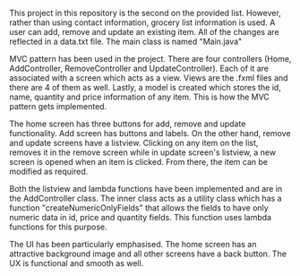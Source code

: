 This project in this repository is the second on the provided list. However, rather than using contact information, grocery list information is used. A user can add, remove and update an existing item. All of the changes are reflected in a data.txt file. The main class is named "Main.java"

MVC pattern has been used in the project. There are four controllers (Home, AddController, RemoveController and UpdateController). Each of it are associated with a screen which acts as a view. Views are the .fxml files and there are 4 of them as well. Lastly, a model is created which stores the id, name, quantity and price information of any item. This is how the MVC pattern gets implemented.

The home screen has three buttons for add, remove and update functionality. Add screen has buttons and labels. On the other hand, remove and update screens have a listview. Clicking on any item on the list, removes it in the remove screen while in update screen's listview, a new screen is opened when an item is clicked. From there, the item can be modified as required. 

Both the listview and lambda functions have been implemented and are in the AddController class. The inner class acts as a utility class which has a function "createNumericOnlyFields" that allows the fields to have only numeric data in id, price and quantity fields. This function uses lambda functions for this purpose. 

The UI has been particularly emphasised. The home screen has an attractive background image and all other screens have a back button. The UX is functional and smooth as well.

